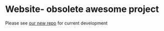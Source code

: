 Website- obsolete awesome project
=================

Please see [our new repo](https://github.com/Inboxen/Inboxen) for current development
